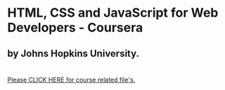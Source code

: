 ### <h1>HTML, CSS and JavaScript for Web Developers - Coursera<br><h2>by Johns Hopkins University.</h2><h1>
[Please CLICK HERE for course related file's.](https://github.com/TomSaju2001/Coursera-test/tree/gh-pages)

